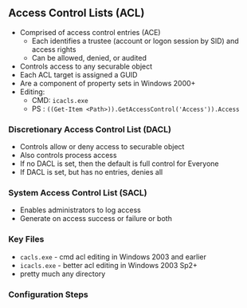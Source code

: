## Access Control Lists (ACL)
 - Comprised of access control entries (ACE)
   + Each identifies a trustee (account or logon session by SID) and access rights
   +  Can be allowed, denied, or audited
 - Controls access to any securable object
 - Each ACL target is assigned a GUID
 - Are a component of property sets in Windows 2000+
 - Editing:
    + CMD: `icacls.exe`
    + PS : `((Get-Item <Path>)).GetAccessControl('Access')).Access`

### Discretionary Access Control List (DACL)
 - Controls allow or deny access to securable object
 - Also controls process access
 - If no DACL is set, then the default is full control for Everyone
 - If DACL is set, but has no entries, denies all

### System Access Control List (SACL)
 - Enables administrators to log access
 - Generate on access success or failure or both

### Key Files
 - `cacls.exe` - cmd acl editing in Windows 2003 and earlier
 - `icacls.exe` - better acl editing in Windows 2003 Sp2+
 - pretty much any directory

### Configuration Steps
